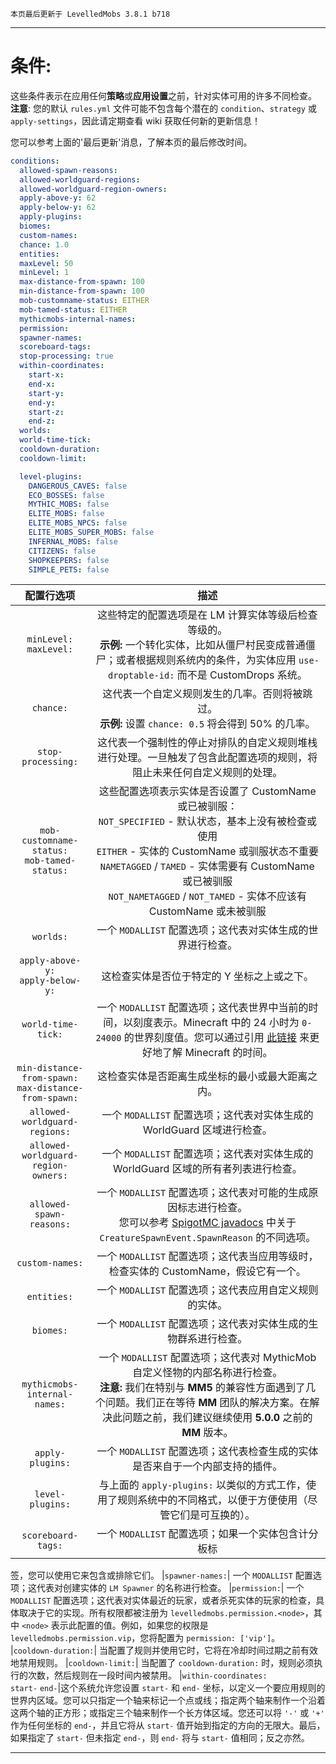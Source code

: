 ```
本页最后更新于 LevelledMobs 3.8.1 b718
```

***

# 条件:

这些条件表示在应用任何**策略**或**应用设置**之前，针对实体可用的许多不同检查。
**注意**: 您的默认 `rules.yml` 文件可能不包含每个潜在的 `condition`、`strategy` 或 `apply-settings`，因此请定期查看 wiki 获取任何新的更新信息！

您可以参考上面的'最后更新'消息，了解本页的最后修改时间。

```yml
conditions:
  allowed-spawn-reasons:
  allowed-worldguard-regions:
  allowed-worldguard-region-owners:
  apply-above-y: 62
  apply-below-y: 62
  apply-plugins:
  biomes:
  custom-names:
  chance: 1.0
  entities:
  maxLevel: 50
  minLevel: 1
  max-distance-from-spawn: 100
  min-distance-from-spawn: 100
  mob-customname-status: EITHER
  mob-tamed-status: EITHER
  mythicmobs-internal-names:
  permission:
  spawner-names:
  scoreboard-tags:
  stop-processing: true
  within-coordinates:
    start-x: 
    end-x:
    start-y:
    end-y:
    start-z:
    end-z:
  worlds:
  world-time-tick:
  cooldown-duration:
  cooldown-limit:

  level-plugins:
    DANGEROUS_CAVES: false
    ECO_BOSSES: false
    MYTHIC_MOBS: false
    ELITE_MOBS: false
    ELITE_MOBS_NPCS: false
    ELITE_MOBS_SUPER_MOBS: false
    INFERNAL_MOBS: false
    CITIZENS: false
    SHOPKEEPERS: false
    SIMPLE_PETS: false
```

|配置行选项|描述|
|:-:|:-:|
|`minLevel:`<br />`maxLevel:`|这些特定的配置选项是在 LM 计算实体等级后检查等级的。<br />**示例:** 一个转化实体，比如从僵尸村民变成普通僵尸；或者根据规则系统内的条件，为实体应用 `use-droptable-id:` 而不是 CustomDrops 系统。
|`chance:`|这代表一个自定义规则发生的几率。否则将被跳过。<br />**示例:** 设置 `chance: 0.5` 将会得到 50% 的几率。
|`stop-processing:`|这代表一个强制性的停止对排队的自定义规则堆栈进行处理。一旦触发了包含此配置选项的规则，将阻止未来任何自定义规则的处理。
|`mob-customname-status:`<br />`mob-tamed-status:`|这些配置选项表示实体是否设置了 CustomName 或已被驯服：<br />`NOT_SPECIFIED` - 默认状态，基本上没有被检查或使用<br />`EITHER` - 实体的 CustomName 或驯服状态不重要<br />`NAMETAGGED` / `TAMED` - 实体需要有 CustomName 或已被驯服<br />`NOT_NAMETAGGED` / `NOT_TAMED` - 实体不应该有 CustomName 或未被驯服
|`worlds:`|一个 `MODALLIST` 配置选项；这代表对实体生成的世界进行检查。
|`apply-above-y:`<br />`apply-below-y:`|这检查实体是否位于特定的 Y 坐标之上或之下。
|`world-time-tick:`|一个 `MODALLIST` 配置选项；这代表世界中当前的时间，以刻度表示。Minecraft 中的 24 小时为 `0-24000` 的世界刻度值。您可以通过引用 [此链接](https://minecraft.fandom.com/wiki/Daylight_cycle#24-hour_Minecraft_day) 来更好地了解 Minecraft 的时间。
|`min-distance-from-spawn:`<br />`max-distance-from-spawn:`|这检查实体是否距离生成坐标的最小或最大距离之内。
|`allowed-worldguard-regions:`|一个 `MODALLIST` 配置选项；这代表对实体生成的 WorldGuard 区域进行检查。
|`allowed-worldguard-region-owners:`|一个 `MODALLIST` 配置选项；这代表对实体生成的 WorldGuard 区域的所有者列表进行检查。
|`allowed-spawn-reasons:`|一个 `MODALLIST` 配置选项；这代表对可能的生成原因标志进行检查。<br />您可以参考 [SpigotMC javadocs](https://hub.spigotmc.org/javadocs/bukkit/org/bukkit/event/entity/CreatureSpawnEvent.SpawnReason.html) 中关于 `CreatureSpawnEvent.SpawnReason` 的不同选项。
|`custom-names:`|一个 `MODALLIST` 配置选项；这代表当应用等级时，检查实体的 CustomName，假设它有一个。
|`entities:`|一个 `MODALLIST` 配置选项；这代表应用自定义规则的实体。
|`biomes:`|一个 `MODALLIST` 配置选项；这代表对实体生成的生物群系进行检查。
|`mythicmobs-internal-names:`|一个 `MODALLIST` 配置选项；这代表对 MythicMob 自定义怪物的内部名称进行检查。<br />**注意:** 我们在特别与 **MM5** 的兼容性方面遇到了几个问题。我们正在等待 **MM** 团队的解决方案。在解决此问题之前，我们建议继续使用 **5.0.0** 之前的 **MM** 版本。
|`apply-plugins:`|一个 `MODALLIST` 配置选项；这代表检查生成的实体是否来自于一个内部支持的插件。
|`level-plugins:`|与上面的 `apply-plugins:` 以类似的方式工作，使用了规则系统中的不同格式，以便于方便使用（尽管它们是可互换的）。
|`scoreboard-tags:`| 一个 `MODALLIST` 配置选项；如果一个实体包含计分板标

签，您可以使用它来包含或排除它们。
|`spawner-names:`| 一个 `MODALLIST` 配置选项；这代表对创建实体的 `LM Spawner` 的名称进行检查。
|`permission:`| 一个 `MODALLIST` 配置选项；这代表对实体最近的玩家，或者杀死实体的玩家的检查，具体取决于它的实现。所有权限都被注册为 `levelledmobs.permission.<node>`，其中 `<node>` 表示此配置的值。例如，如果您的权限是 `levelledmobs.permission.vip`，您将配置为 `permission: ['vip']`。
|`cooldown-duration:`| 当配置了规则并使用它时，它将在冷却时间过期之前有效地禁用规则。
|`cooldown-limit:`| 当配置了 `cooldown-duration:` 时，规则必须执行的次数，然后规则在一段时间内被禁用。
|`within-coordinates:`<br />`start-` `end-`|这个系统允许您设置 `start-` 和 `end-` 坐标，以定义一个要应用规则的世界内区域。您可以只指定一个轴来标记一个点或线；指定两个轴来制作一个沿着这两个轴的正方形；或指定三个轴来制作一个长方体区域。您还可以将 `'-'` 或 `'+'` 作为任何坐标的 `end-`，并且它将从 `start-` 值开始到指定的方向的无限大。最后，如果指定了 `start-` 但未指定 `end-`，则 `end-` 将与 `start-` 值相同；反之亦然。

***